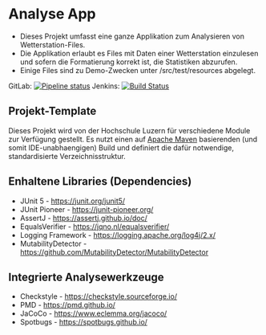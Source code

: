 # Analyse App
* Dieses Projekt umfasst eine ganze Applikation zum Analysieren von Wetterstation-Files.
* Die Applikation erlaubt es Files mit Daten einer Wetterstation einzulesen und sofern die Formatierung korrekt ist, die Statistiken abzurufen.
* Einige Files sind zu Demo-Zwecken unter /src/test/resources abgelegt.

GitLab: [![Pipeline status](https://intern-gitlab.enterpriselab.ch/oop/oop_maven_template/badges/develop/pipeline.svg)](https://intern-gitlab.enterpriselab.ch/oop/oop_maven_template/-/pipelines)
Jenkins: [![Build Status](https://jenkins-global.el.eee.intern/jenkins/buildStatus/icon?job=oop_maven_template-develop)](https://jenkins-global.el.eee.intern/jenkins/view/1-OOP/job/oop_maven_template-develop/)

## Projekt-Template
Dieses Projekt wird von der Hochschule Luzern für verschiedene Module zur Verfügung gestellt. Es nutzt einen auf 
[Apache Maven](https://maven.apache.org/) basierenden (und somit IDE-unabhaengigen) 
Build und definiert die dafür notwendige, standardisierte Verzeichnisstruktur.

## Enhaltene Libraries (Dependencies)
* JUnit 5 - https://junit.org/junit5/
* JUnit Pioneer - https://junit-pioneer.org/
* AssertJ - https://assertj.github.io/doc/
* EqualsVerifier - https://jqno.nl/equalsverifier/
* Logging Framework - https://logging.apache.org/log4j/2.x/
* MutabilityDetector - https://github.com/MutabilityDetector/MutabilityDetector

## Integrierte Analysewerkzeuge
* Checkstyle - https://checkstyle.sourceforge.io/
* PMD - https://pmd.github.io/
* JaCoCo - https://www.eclemma.org/jacoco/
* Spotbugs - https://spotbugs.github.io/
